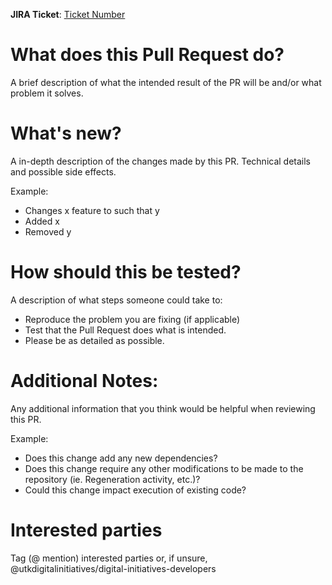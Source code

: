 **JIRA Ticket**: [Ticket Number](link)


# What does this Pull Request do?

A brief description of what the intended result of the PR will be and/or what problem it solves.

# What's new?
A in-depth description of the changes made by this PR. Technical details and possible side effects.

Example:
* Changes x feature to such that y
* Added x
* Removed y

# How should this be tested?

A description of what steps someone could take to:
* Reproduce the problem you are fixing (if applicable)
* Test that the Pull Request does what is intended.
* Please be as detailed as possible.

# Additional Notes:
Any additional information that you think would be helpful when reviewing this PR.

Example:
* Does this change add any new dependencies?
* Does this change require any other modifications to be made to the repository (ie. Regeneration activity, etc.)?
* Could this change impact execution of existing code?

# Interested parties
Tag (@ mention) interested parties or, if unsure, @utkdigitalinitiatives/digital-initiatives-developers
